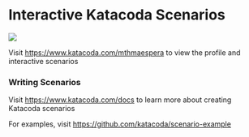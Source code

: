 # Interactive Katacoda Scenarios

[![](http://shields.katacoda.com/katacoda/mthmaespera/count.svg)](https://www.katacoda.com/mthmaespera "Get your profile on Katacoda.com")

Visit https://www.katacoda.com/mthmaespera to view the profile and interactive scenarios

### Writing Scenarios
Visit https://www.katacoda.com/docs to learn more about creating Katacoda scenarios

For examples, visit https://github.com/katacoda/scenario-example
